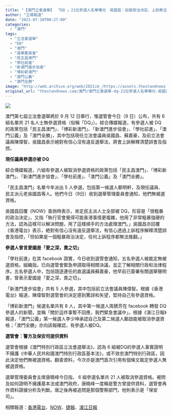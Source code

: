 ```yaml
---
title: "【澳門立會選舉】 「DQ 」21位參選人名單曝光　吳國昌：如是政治決定，上訴無法推翻"
author: "立場報道"
date: "2021-07-10T00:27:00"
categories:
  - "澳門"
tags:
  - "立法會選舉"
  - "DQ"
  - "澳門"
  - "選舉委員會"
  - "民主昌澳門"
  - "學社前進"
  - "新澳門進步協會"
  - "博彩新澳門"
  - "澳門公義"
  - "澳門全膀"
image: "http://web.archive.org/web/2021im_/https://assets.thestandnews.com/media/photos/standne2ws-04.png"
original_url: "thestandnews.com/澳門/澳門立會選舉-dq-21位參選人名單曝光-吳國昌如是政治決定上訴無法推翻"
---
```

![](http://web.archive.org/web/2021im_/https://assets.thestandnews.com/media/photos/standne2ws-04.png)

澳門第七屆立法會選舉將於 9 月 12 日舉行，惟選管會今日（9 日）公布，共有 6 組名單共 21 名人士無參選資格（俗稱「DQ」）。綜合傳媒報道，有參選人被 DQ 的政黨包括「民主昌澳門」、「博彩新澳門」、「新澳門進步協會」、「學社前進」、「澳門公義」及「澳門全勝」，其中包括現任立法會議員吳國昌、蘇嘉豪，及前立法會議員陳偉智，吳國昌表示絕對有信心沒有違反選舉法，將會上訴解釋清楚誤會及指控。

**現任議員參選亦被 DQ**

綜合傳媒報道，六組有參選人被取消參選資格的政黨包括「民主昌澳門」、「博彩新澳門」、「新澳門進步協會」、「學社前進」、「澳門公義」及「澳門全勝」。

「民主昌澳門」名單今年派出 5 人參選，包括第一候選人鄭明軒，及現任議員、民主派元老吳國昌等人。他們今日（9日）收到選舉管理委員會通知，他們無被選資格。

吳國昌回覆《NOW》查詢時表示，肯定民主派人士全部被 DQ，形容是「很粗暴的政治決定」，又指「執行官會覺得可能香港事情更複雜，他用了非常粗暴強硬的方法，認為這樣可以解決問題，用了這樣順手的方法處理澳門。」吳國昌亦回覆《香港電台》表示，絶對有信心沒有違反選舉法，有信心透過上訴程序解釋清楚誤會及指控，「但如果是一個粗暴政治決定，任何上訴程序都無法推翻。」

**參選人曾言愛國是「愛之深，責之切」**

「學社前進」在其 facebook 證實，今日收到選管會通知，五名參選人被裁定無被選資格。組織指，已向選管會緊急申請取得相關決議，並正了解相關行政和法律程序。五名參選人中，包括競逐連任的直選議員蘇嘉豪，他早前已簽署有關選舉聲明書，曾表示愛國是「愛之深，責之切」。

「新澳門進步協會」共有 5 人參選，其中包括前立法會議員陳偉智。根據《香港電台》報道，陳偉智對選管會的決定感到驚訝和失望，堅持自己有參選資格。

「博彩新澳門」候選名單共有 8 人，其中第一候選人周銹芳在 facebook 轉發 DQ 參選人的新聞，並稱「關於這件事暫不回應，我們緊急會議中」。根據《濠江日報》報道，「澳門公義」第一候選人李少坤承認自己及第二候選人鄺啟能被取消參選資格；「澳門全勝」亦向該報確認，有參選人被DQ。

**選管會：警方及保安司提供資料**

選管會根據《澳門特別行政區立法會選舉法》，認為 6 組被DQ的參選人事實證明不擁護《中華人民共和國澳門特別行政區基本法》，或不效忠澳門特別行政區，因此決定他們無被選資格。翻查資料，今次亦是澳門首次引用有個條文裁定參選人無被選資格。

選舉管理委員會主席唐曉峰今日指， 6 組參選名單共 21 人被取消參選資格。被問及如何證明不擁護基本法或澳門政府，唐曉峰一度稱是警方曾提供資料，選管會再作資料證據分析及判斷。唐之後再被追問是那個警察部門，他則表示是「保安司」。

相關報道：[香港電台](http://web.archive.org/web/20211120181856/https://news.rthk.hk/rthk/ch/component/k2/1600065-20210709.htm)、[NOW](http://web.archive.org/web/20211120181856/https://news.now.com/home/local/player?newsId=441666)、[捷報](http://web.archive.org/web/20211120181856/https://www.click2macao.com/2021/07/09/amlfhxjm/)、[濠江日報](http://web.archive.org/web/20211120181856/http://www.houkongdaily.com/20210709-IN-288569.html)